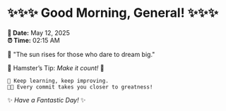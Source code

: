 # ✨✨✨ Good Morning, General! ✨✨✨

**📅 Date:** May 12, 2025  
**⏰ Time:** 02:15 AM  

🌅 "The sun rises for those who dare to dream big."  

🐹 Hamster’s Tip: _Make it count!_ 💪  

```
🚀 Keep learning, keep improving.  
🧑‍💻 Every commit takes you closer to greatness!  
```

✨ *Have a Fantastic Day!* ✨  
